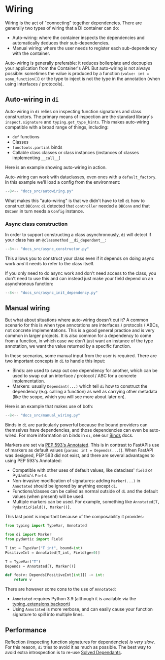 # Wiring

Wiring is the act of "connecting" together dependencies.
There are generally two types of wiring that a DI container can do:

- Auto-wiring: where the container inspects the dependencies and automatically deduces their sub-dependencies.
- Manual wiring: where the user needs to register each sub-dependency with the container.

Auto-wiring is generally preferable: it reduces boilerplate and decouples your application from the Container's API.
But auto-wiring is not always possible: sometimes the value is produced by a function (`value: int = some_function()`) or the type to inject is not the type in the annotation (when using interfaces / protocols).

## Auto-wiring in `di`

Auto-wiring in `di` relies on inspecting function signatures and class constructors.
The primary means of inspection are the standard library's `inspect.signature` and `typing.get_type_hints`.
This makes auto-wiring compatible with a broad range of things, including:

- `def` functions
- Classes
- `functools.partial` binds
- Callable class classes or class instances (instances of classes implementing `__call__`)

Here is an example showing auto-wiring in action.

Auto-wiring can work with dataclasses, even ones with a `default_factory`.
In this example we'll load a config from the environment:

```Python
--8<-- "docs_src/autowiring.py"
```

What makes this "auto-wiring" is that we didn't have to tell `di` how to construct `DBConn`: `di` detected that `controller` needed a `DBConn` and that `DBConn` in turn needs a `Config` instance.

### Async class construction

In order to support constructing a class asynchronously, `di` will detect if your class has an `@classmethod` `__di_dependant__`:

```Python
--8<-- "docs_src/async_constructor.py"
```

This allows you to construct your class even if it depends on doing async work _and_ it needs to refer to the class itself.

If you only need to do async work and don't need access to the class, you don't need to use this and can instead just make your field depend on an asynchronous function:

```Python
--8<-- "docs_src/async_init_dependency.py"
```

## Manual wiring

But what about situations where auto-wiring doesn't cut it?
A common scenario for this is when type annotations are interfaces / protocols / ABCs, not concrete implementations. This is a good general practice and is very common in larger projects.
It is also common for a dependency to come from a function, in which case we don't just want an instance of the type annotation, we want the value returned by a specific function.

In these scenarios, some manual input from the user is required.
There are two important concepts in `di` to handle this input:

- Binds: are used to swap out one dependency for another, which can be used to swap out an interface / protocol / ABC for a concrete implementation.
- Markers: usually `Dependant(...)` which tell `di` how to construct the dependency (e.g. calling a function) as well as carrying other metadata (like the scope, which you will see more about later on).

Here is an example that makes use of both:

```Python
--8<-- "docs_src/manual_wiring.py"
```

Binds in `di` are particularly powerful because the bound providers can themselves have dependencies, and those dependencies can even be auto-wired.
For more information on binds in `di`, see our [Binds] docs.

Markers are set via [PEP 593's Annotated].
This is in contrast to FastAPIs use of markers as default values (`param: int = Depends(...)`).
When FastAPI was designed, PEP 593 did not exist, and there are several advantages to using PEP 593's Annotated:

- Compatible with other uses of default values, like dataclass' `field` or Pydantic's `Field`.
- Non-invasive modification of signatures: adding `Marker(...)` in `Annotated` should be ignored by anything except `di`.
- Functions/classes can be called as normal outside of `di` and the default values (when present) will be used.
- Multiple markers can be used. For example, something like `Annotated[T, PydanticField(), Marker()]`.

This last point is important because of the composability it provides:

```python
from typing import TypeVar, Annotated

from di import Marker
from pydantic import Field

T_int = TypeVar("T_int", bound=int)
PositiveInt = Annotated[T_int, Field(ge=0)]

T = TypeVar("T")
Depends = Annotated[T, Marker()]

def foo(v: Depends[PositiveInt[int]]) -> int:
    return v
```

There are however some cons to the use of `Annotated`:

- `Annotated` requires Python 3.9 (although it is available via the [typing_extensions backport])
- Using `Annotated` is more verbose, and can easily cause your function signature to spill into multiple lines.

## Performance

Reflection (inspecting function signatures for dependencies) _is very slow_.
For this reason, `di` tries to avoid it as much as possible.
The best way to avoid extra introspection is to re-use [Solved Dependants].

[Solved Dependants]: solving.md#SolvedDependant
[binds]: binds.md
[PEP 593's Annotated]: https://www.python.org/dev/peps/pep-0593/
[typing_extensions backport]: https://pypi.org/project/typing-extensions/
